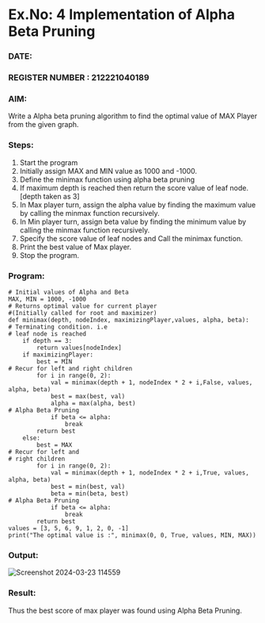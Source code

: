 # Ex.No: 4   Implementation of Alpha Beta Pruning 
### DATE:                                                                            
### REGISTER NUMBER : 212221040189
### AIM: 
Write a Alpha beta pruning algorithm to find the optimal value of MAX Player from the given graph.
### Steps:
1. Start the program
2. Initially  assign MAX and MIN value as 1000 and -1000.
3.  Define the minimax function  using alpha beta pruning
4.  If maximum depth is reached then return the score value of leaf node. [depth taken as 3]
5.  In Max player turn, assign the alpha value by finding the maximum value by calling the minmax function recursively.
6.  In Min player turn, assign beta value by finding the minimum value by calling the minmax function recursively.
7.  Specify the score value of leaf nodes and Call the minimax function.
8.  Print the best value of Max player.
9.  Stop the program. 

### Program:
```
# Initial values of Alpha and Beta
MAX, MIN = 1000, -1000
# Returns optimal value for current player
#(Initially called for root and maximizer)
def minimax(depth, nodeIndex, maximizingPlayer,values, alpha, beta):
# Terminating condition. i.e
# leaf node is reached
    if depth == 3:
        return values[nodeIndex]
    if maximizingPlayer:
        best = MIN
# Recur for left and right children
        for i in range(0, 2):
            val = minimax(depth + 1, nodeIndex * 2 + i,False, values, alpha, beta)
            best = max(best, val)
            alpha = max(alpha, best)
# Alpha Beta Pruning
            if beta <= alpha:
                break
        return best
    else:
        best = MAX
# Recur for left and
# right children
        for i in range(0, 2):
            val = minimax(depth + 1, nodeIndex * 2 + i,True, values, alpha, beta)
            best = min(best, val)
            beta = min(beta, best)
# Alpha Beta Pruning
            if beta <= alpha:
                break
        return best
values = [3, 5, 6, 9, 1, 2, 0, -1]
print("The optimal value is :", minimax(0, 0, True, values, MIN, MAX))
```










### Output:

![Screenshot 2024-03-23 114559](https://github.com/AntonyJohnKennady/AI_Lab_2023-24/assets/127506261/ba6a7a69-7345-468e-a719-3d97b5957fbc)



### Result:
Thus the best score of max player was found using Alpha Beta Pruning.
